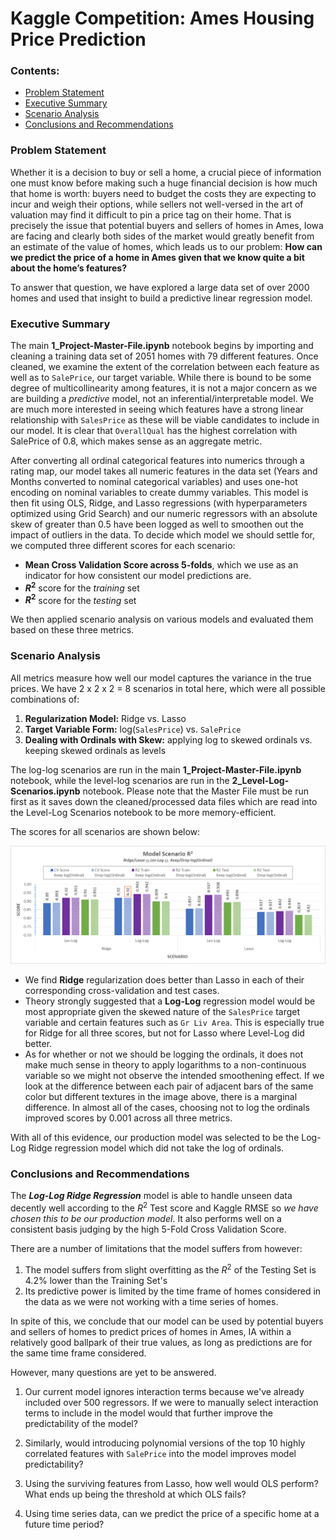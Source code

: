 # Kaggle Competition: Ames Housing Price Prediction

### Contents:
- [Problem Statement](#Problem-Statement)
- [Executive Summary](#Executive-Summary)
- [Scenario Analysis](#Scenario-Analysis)
- [Conclusions and Recommendations](#Conclusions-and-Recommendations)

### Problem Statement 

Whether it is a decision to buy or sell a home, a crucial piece of information one must know before making such a huge financial decision is how much that home is worth: buyers need to budget the costs they are expecting to incur and weigh their options, while sellers not well-versed in the art of valuation may find it difficult to pin a price tag on their home. That is precisely the issue that potential buyers and sellers of homes in Ames, Iowa are facing and clearly both sides of the market would greatly benefit from an estimate of the value of homes, which leads us to our problem: **How can we predict the price of a home in Ames given that we know quite a bit about the home’s features?**

To answer that question, we have explored a large data set of over 2000 homes and used that insight to build a predictive linear regression model.

### Executive Summary

The main **1_Project-Master-File.ipynb** notebook begins by importing and cleaning a training data set of 2051 homes with 79 different features. Once cleaned, we examine the extent of the correlation between each feature as well as to `SalePrice`, our target variable. While there is bound to be some degree of multicollinearity among features, it is not a major concern as we are building a *predictive* model, not an inferential/interpretable model. We are much more interested in seeing which features have a strong linear relationship with `SalesPrice` as these will be viable candidates to include in our model. It is clear that `OverallQual` has the highest correlation with SalePrice of 0.8, which makes sense as an aggregate metric.

After converting all ordinal categorical features into numerics through a rating map, our model takes all numeric features in the data set (Years and Months converted to nominal categorical variables) and uses one-hot encoding on nominal variables to create dummy variables. This model is then fit using OLS, Ridge, and Lasso regressions (with hyperparameters optimized using Grid Search) and our numeric regressors with an absolute skew of greater than 0.5 have been logged as well to smoothen out the impact of outliers in the data. To decide which model we should settle for, we computed three different scores for each scenario:

* **Mean Cross Validation Score across 5-folds**, which we use as an indicator for how consistent our model predictions are.
* **$R^2$** score for the *training* set
* **$R^2$** score for the *testing* set

We then applied scenario analysis on various models and evaluated them based on these three metrics.

### Scenario Analysis

All metrics measure how well our model captures the variance in the true prices. We have 2 x 2 x 2 = 8 scenarios in total here, which were all possible combinations of:

1. **Regularization Model:**        Ridge vs. Lasso 
2. **Target Variable Form:**        log(`SalesPrice`) vs. `SalePrice`
3. **Dealing with Ordinals with Skew:**        applying log to skewed ordinals vs. keeping skewed ordinals as levels

The log-log scenarios are run in the main **1_Project-Master-File.ipynb** notebook, while the level-log scenarios are run in the **2_Level-Log-Scenarios.ipynb** notebook. Please note that the Master File must be run first as it saves down the cleaned/processed data files which are read into the Level-Log Scenarios notebook to be more memory-efficient.

The scores for all scenarios are shown below:

<img src="./scenario_analysis_screenshot.png">

* We find **Ridge** regularization does better than Lasso in each of their corresponding cross-validation and test cases.
* Theory strongly suggested that a **Log-Log** regression model would be most appropriate given the skewed nature of the `SalesPrice` target variable and certain features such as `Gr Liv Area`. This is especially true for Ridge for all three scores, but not for Lasso where Level-Log did better.
* As for whether or not we should be logging the ordinals, it does not make much sense in theory to apply logarithms to a non-continuous variable so we might not observe the intended smoothening effect. If we look at the difference between each pair of adjacent bars of the same color but different textures in the image above, there is a marginal difference. In almost all of the cases, choosing not to log the ordinals improved scores by 0.001 across all three metrics.

With all of this evidence, our production model was selected to be the Log-Log Ridge regression model which did not take the log of ordinals.

### Conclusions and Recommendations

The ***Log-Log Ridge Regression*** model is able to handle unseen data decently well according to the $R^2$ Test score and Kaggle RMSE so *we have chosen this to be our production model*. It also performs well on a consistent basis judging by the high 5-Fold Cross Validation Score.

There are a number of limitations that the model suffers from however:

1. The model suffers from slight overfitting as the $R^2$ of the Testing Set is 4.2% lower than the Training Set's 
2. Its predictive power is limited by the time frame of homes considered in the data as we were not working with a time series of homes.

In spite of this, we conclude that our model can be used by potential buyers and sellers of homes to predict prices of homes in Ames, IA within a relatively good ballpark of their true values, as long as predictions are for the same time frame considered.

However, many questions are yet to be answered. 

1. Our current model ignores interaction terms because we've already included over 500 regressors. If we were to manually select interaction terms to include in the model would that further improve the predictability of the model?

2. Similarly, would introducing polynomial versions of the top 10 highly correlated features with `SalePrice` into the model improves model predictability?
3. Using the surviving features from Lasso, how well would OLS perform? What ends up being the threshold at which OLS fails?
4. Using time series data, can we predict the price of a specific home at a future time period?